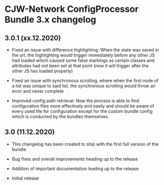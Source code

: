 # CJW-Network ConfigProcessor Bundle 3.x changelog

## 3.0.1 (xx.12.2020)

* Fixed an issue with difference highlighting: When the state was saved in the url, 
  the highlighting would trigger immediately before any other JS had loaded which caused 
  some false markings as certain classes and attributes had not been set at that point (now
  it will trigger after the other JS has loaded properly)
  
* Fixed an issue with synchronous scrolling, where when the first node of a list was unique 
  to said list, the synchronous scrolling would throw an error and never complete

* Improved config path retrieval: Now the process is able to find configuration files more effectively
  and easily and should be aware of every used file for configuration except for the custom bundle config
  which is conducted by the bundles themselves.

## 3.0 (11.12.2020)

* This changelog has been created to ship with the first full version of the bundle
  
* Bug fixes and overall improvements heading up to the release
  
* Addition of important documentation leading up to the release

* Initial release

